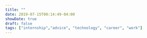 ```yaml
---
title: ""
date: 2019-07-15T00:14:49-04:00
showDate: true
draft: false
tags: ["internship","advice", "technology", "career", "work"]
---
```



